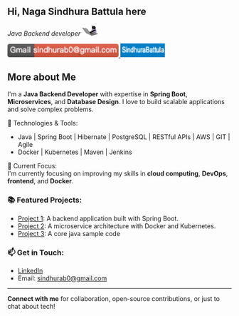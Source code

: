 ## Hi, Naga Sindhura Battula here

*Java Backend developer* <!-- Resize the image with width --><img src="https://github.com/BSindhura/BSindhura/blob/main/68747470733a2f2f6d656469612e67697068792e636f6d2f6d656469612f57556c706c634d704f43456d5447427442572f67697068792e676966.gif" width="35" height="auto"  />

<a href="mailto:sindhurab0@gmail.com">
    <img src="https://github.com/BSindhura/BSindhura/blob/main/3b078d04-8aa7-4fb4-b46b-1f25d5df47f8.png" width="250" height="auto">
</a>
<a href="https://www.linkedin.com/in/sindhura-battula-864173200/" target="_blank">
    <img src="https://github.com/BSindhura/BSindhura/blob/main/1743709660426.png" width="100" height="auto" />
</a>



## More about Me
I'm a **Java Backend Developer** with expertise in **Spring Boot**, **Microservices**, and **Database Design**. I love to build scalable applications and solve complex problems.

🔧 Technologies & Tools:
- Java | Spring Boot | Hibernate | PostgreSQL | RESTful APIs | AWS | GIT | Agile
- Docker | Kubernetes | Maven | Jenkins

🎯 Current Focus:  
I'm currently focusing on improving my skills in **cloud computing**, **DevOps**, **frontend**, and **Docker**.

### 📚 Featured Projects:
- [Project 1](https://github.com/BSindhura/bear_mama_admin): A backend application built with Spring Boot.
- [Project 2](https://github.com/BSindhura/bear_mama_admin): A microservice architecture with Docker and Kubernetes.
- [Project 3](https://github.com/BSindhura/practice-java-code-samples): A core java sample code

### 📫 Get in Touch:
- [LinkedIn](https://www.linkedin.com/in/sindhura-battula-864173200/)
- Email: sindhurab0@gmail.com

---

**Connect with me** for collaboration, open-source contributions, or just to chat about tech!

